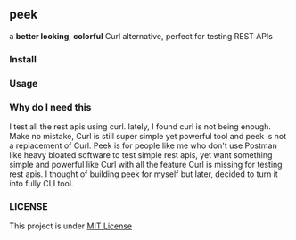 ## peek

a **better looking**, **colorful** Curl alternative, perfect for testing REST APIs


### Install


### Usage

### Why do I need this

I test all the rest apis using curl. lately, I found curl is not being enough. Make no mistake, Curl is still super simple yet powerful tool and peek is not a replacement of Curl. Peek is for people like me who don't use Postman like heavy bloated software to test simple rest apis, yet want something simple and powerful like Curl with all the feature Curl is missing for testing rest apis. I thought of building peek for myself but later, decided to turn it into fully CLI tool.


### LICENSE

This project is under [MIT License](./LICENSE)